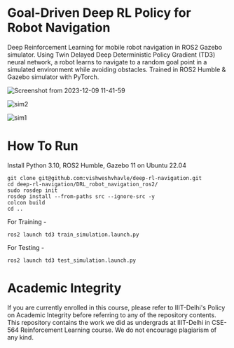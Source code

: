 # Goal-Driven Deep RL Policy for Robot Navigation
Deep Reinforcement Learning for mobile robot navigation in ROS2 Gazebo simulator. Using Twin Delayed Deep Deterministic Policy Gradient (TD3) neural network, a robot learns to navigate to a random goal point in a simulated environment while avoiding obstacles. Trained in ROS2 Humble & Gazebo simulator with PyTorch.

![Screenshot from 2023-12-09 11-41-59](https://github.com/vishweshvhavle/deep-rl-navigation/assets/52754207/704922f1-d5c7-4665-9c31-e15169521624)

![sim2](https://github.com/vishweshvhavle/deep-rl-navigation/assets/52754207/1d9b8f3d-6d1b-4b01-a573-e380ced20679)

![sim1](https://github.com/vishweshvhavle/deep-rl-navigation/assets/52754207/334d1542-58d8-4cd4-8bb5-d6611ea33d9d)

# How To Run

Install Python 3.10, ROS2 Humble, Gazebo 11 on Ubuntu 22.04
```
git clone git@github.com:vishweshvhavle/deep-rl-navigation.git
cd deep-rl-navigation/DRL_robot_navigation_ros2/
sudo rosdep init
rosdep install --from-paths src --ignore-src -y
colcon build
cd ..
```

For Training - 
```
ros2 launch td3 train_simulation.launch.py
```

For Testing - 
```
ros2 launch td3 test_simulation.launch.py
```

# Academic Integrity
If you are currently enrolled in this course, please refer to IIIT-Delhi's Policy on Academic Integrity before referring to any of the repository contents. This repository contains the work we did as undergrads at IIIT-Delhi in CSE-564 Reinforcement Learning course. We do not encourage plagiarism of any kind.
